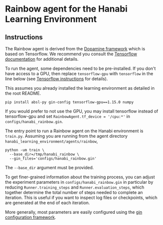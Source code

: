 # Rainbow agent for the Hanabi Learning Environment

## Instructions

The Rainbow agent is derived from the
[Dopamine framework](https://github.com/google/dopamine) which is based on
Tensorflow. We recommend you consult the
[Tensorflow documentation](https://www.tensorflow.org/install)
for additional details.

To run the agent, some dependencies need to be pre-installed. If you don't have
access to a GPU, then replace `tensorflow-gpu` with `tensorflow` in the line
below
(see [Tensorflow instructions](https://www.tensorflow.org/install/install_linux)
for details).

This assumes you already installed the learning environment as detailed in the root README.

```
pip install absl-py gin-config tensorflow-gpu==1.15.0 numpy
```

If you would prefer to not use the GPU, you may install tensorflow instead
of tensorflow-gpu and set `RainbowAgent.tf_device = '/cpu:*'` in
`configs/hanabi_rainbow.gin`.

The entry point to run a Rainbow agent on the Hanabi environment is `train.py`.
Assuming you are running from the agent directory `hanabi_learning_environment/agents/rainbow`,

```
python -um train \
  --base_dir=/tmp/hanabi_rainbow \
  --gin_files='configs/hanabi_rainbow.gin'
```

The `--base_dir` argument must be provided.

To get finer-grained information about the training process, you can adjust the
experiment parameters in `configs/hanabi_rainbow.gin` in particular by reducing
`Runner.training_steps` and `Runner.evaluation_steps`, which together determine
the total number of steps needed to complete an iteration. This is useful if you
want to inspect log files or checkpoints, which are generated at the end of each
iteration.

More generally, most parameters are easily configured using the
[gin configuration framework](https://github.com/google/gin-config).
